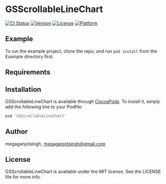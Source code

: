 # GSScrollableLineChart

[![CI Status](https://img.shields.io/travis/megaganjotsingh/GSScrollableLineChart.svg?style=flat)](https://travis-ci.org/megaganjotsingh/GSScrollableLineChart)
[![Version](https://img.shields.io/cocoapods/v/GSScrollableLineChart.svg?style=flat)](https://cocoapods.org/pods/GSScrollableLineChart)
[![License](https://img.shields.io/cocoapods/l/GSScrollableLineChart.svg?style=flat)](https://cocoapods.org/pods/GSScrollableLineChart)
[![Platform](https://img.shields.io/cocoapods/p/GSScrollableLineChart.svg?style=flat)](https://cocoapods.org/pods/GSScrollableLineChart)

## Example

To run the example project, clone the repo, and run `pod install` from the Example directory first.

## Requirements

## Installation

GSScrollableLineChart is available through [CocoaPods](https://cocoapods.org). To install
it, simply add the following line to your Podfile:

```ruby
pod 'GSScrollableLineChart'
```

## Author

megaganjotsingh, megaganjotsingh@gmail.com

## License

GSScrollableLineChart is available under the MIT license. See the LICENSE file for more info.
